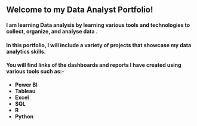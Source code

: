 


##                         Welcome to my Data Analyst Portfolio!
#### I am learning **Data analysis** by learning various tools and technologies to collect, organize, and analyse data . 
####  In this portfolio, I will include a variety of projects that showcase my data analytics skills. 
#### You will find links of the dashboards and reports I have created using various tools such as:-
- **Power BI** 
- **Tableau**
- **Excel**
- **SQL**
- **R**
- **Python**

